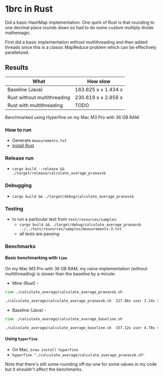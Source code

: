 # 1brc in Rust

Did a basic HashMap implementation. One quirk of Rust is that rounding to one decimal place rounds down so had to do some custom multiply divide mathemagic.

First did a basic implementation without multithreading and then added threads since this is a classic MapReduce problem which can be effectively parallelized.

## Results
| What    | How slow |
| -------- | ------- |
| Baseline (Java)  | 163.625 s ±  1.434 s |
| Rust without multithreading | 230.619 s ±  2.856 s |
| Rust with multithreading   | TODO |

Benchmarked using Hyperfine on my Mac M3 Pro with 36 GB RAM.


### How to run
* Generate `measurements.txt` 
* [Install Rust](https://www.rust-lang.org/tools/install)

### Release run
* `cargo build --release && ./target/release/calculate_average_pranavsb`

### Debugging
* `cargo build && ./target/debug/calculate_average_pranavsb`

### Testing
* to run a particular test from `test/resources/samples`:
    * `cargo build && ./target/debug/calculate_average_pranavsb ../../test/resources/samples/measurements-3.txt`
    * all tests are passing

### Benchmarks

#### Basic benchmarking with `time`
On my Mac M3 Pro with 36 GB RAM, my naive implementation (without multithreading) is slower than the baseline by a minute:
* Mine (Rust) - 

```bash
time ./calculate_average/calculate_average_pranavsb.sh

./calculate_average/calculate_average_pranavsb.sh  227.86s user 3.14s system 98% cpu 3:53.91 total
```
* Baseline (Java) - 
```bash
time ./calculate_average/calculate_average_baseline.sh

./calculate_average/calculate_average_baseline.sh  157.12s user 4.78s system 100% cpu 2:41.56 total
```

#### Using `hyperfine`
* On Mac, `brew install hyperfine`
* `hyperfine "./calculate_average/calculate_average_pranavsb.sh"`


Note that there's still some rounding off-by-one for some values in my code but it shouldn't affect the benchmarks.